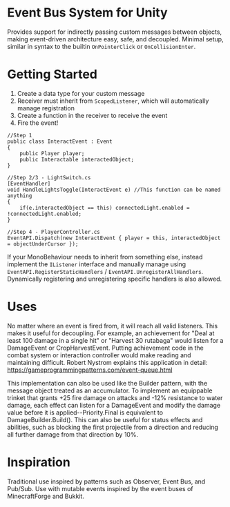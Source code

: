 # Event Bus System for Unity

Provides support for indirectly passing custom messages between objects, making event-driven architecture easy, safe, and decoupled. Minimal setup, similar in syntax to the builtin `OnPointerClick` or `OnCollisionEnter`.

# Getting Started

1. Create a data type for your custom message
2. Receiver must inherit from `ScopedListener`, which will automatically manage registration
3. Create a function in the receiver to receive the event
4. Fire the event!

```
//Step 1
public class InteractEvent : Event
{
	public Player player;
	public Interactable interactedObject;
}

//Step 2/3 - LightSwitch.cs
[EventHandler]
void HandleLightsToggle(InteractEvent e) //This function can be named anything
{
	if(e.interactedObject == this) connectedLight.enabled = !connectedLight.enabled;
}

//Step 4 - PlayerController.cs
EventAPI.Dispatch(new InteractEvent { player = this, interactedObject = objectUnderCursor });
```

If your MonoBehaviour needs to inherit from something else, instead implement the `IListener` interface and manually manage using `EventAPI.RegisterStaticHandlers` / `EventAPI.UnregisterAllHandlers`. Dynamically registering and unregistering specific handlers is also allowed.

# Uses

No matter where an event is fired from, it will reach all valid listeners. This makes it useful for decoupling. For example, an achievement for "Deal at least 100 damage in a single hit" or "Harvest 30 rutabaga" would listen for a DamageEvent or CropHarvestEvent. Putting achievement code in the combat system or interaction controller would make reading and maintaining difficult. Robert Nystrom explains this application in detail: https://gameprogrammingpatterns.com/event-queue.html

This implementation can also be used like the Builder pattern, with the message object treated as an accumulator. To implement an equippable trinket that grants +25 fire damage on attacks and -12% resistance to water damage, each effect can listen for a DamageEvent and modify the damage value before it is applied--Priority.Final is equivalent to DamageBuilder.Build(). This can also be useful for status effects and abilities, such as blocking the first projectile from a direction and reducing all further damage from that direction by 10%.

# Inspiration

Traditional use inspired by patterns such as Observer, Event Bus, and Pub/Sub.
Use with mutable events inspired by the event buses of MinecraftForge and Bukkit.